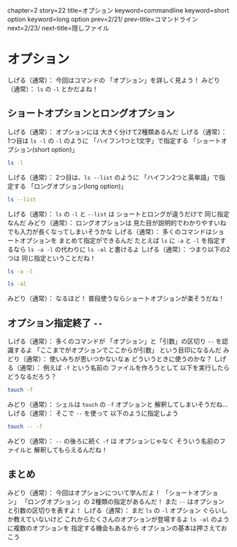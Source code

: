chapter=2
story=22
title=オプション
keyword=commandline
keyword=short option
keyword=long option
prev=2/21/
prev-title=コマンドライン
next=2/23/
next-title=隠しファイル

# オプション

しげる（通常）：
  今回はコマンドの
  「オプション」を詳しく見よう！
みどり（通常）：
  `ls` の `-l` とかだよね！

## ショートオプションとロングオプション

しげる（通常）：
  オプションには
  大きく分けて2種類あるんだ
しげる（通常）：
  1つ目は `ls -l` の `-l` のように
  「ハイフン1つと1文字」で指定する
  「ショートオプション(short option)」

```bash
ls -l
```

しげる（通常）：
  2つ目は、`ls --list` のように
  「ハイフン2つと英単語」で指定する
  「ロングオプション(long option)」

```bash
ls --list
```

しげる（通常）：
  `ls` の `-l` と `--list` は
  ショートとロングが違うだけで
  同じ指定なんだ
みどり（通常）：
  ロングオプションは
  見た目が説明的でわかりやすいね
  でも入力が長くなってしまいそうかな
しげる（通常）：
  多くのコマンドはショートオプションを
  まとめて指定ができるんだ
  たとえば `ls` に
  `-a` と `-l` を指定するなら
  `ls -a -l` の代わりに
  `ls -al` と書けるよ
しげる（通常）：
  つまり以下の2つは
  同じ指定ということだね！

```bash
ls -a -l
```

```bash
ls -al
```

みどり（通常）：
  なるほど！
  普段使うならショートオプションが楽そうだね！

## オプション指定終了 `--`

しげる（通常）：
  多くのコマンドが
  「オプション」と「引数」の区切り `--` を認識するよ
  「ここまでがオプションでここからが引数」
  という目印になるんだ
みどり（通常）：
  使いみちが思いつかないなぁ
  どういうときに使うのかな？
しげる（通常）：
  例えば `-f` という名前の
  ファイルを作ろうとして
  以下を実行したら
  どうなるだろう？

```bash
touch -f
```

みどり（通常）：
  シェルは `touch` の
  `-f` オプションと
  解釈してしまいそうだね…
しげる（通常）：
  そこで `--` を使って
  以下のように指定しよう

```bash
touch -- -f
```

みどり（通常）：
  `--` の後ろに続く `-f` は
  オプションじゃなく
  そういう名前のファイルと
  解釈してもらえるんだね！

## まとめ

みどり（通常）：
  今回はオプションについて学んだよ！
  「ショートオプション」
  「ロングオプション」の
  2種類の指定があるんだ！
  また `--` はオプションと引数の区切りを表すよ！
しげる（通常）：
  まだ `ls` の `-l` オプション
  ぐらいしか教えていないけど
  これからたくさんのオプションが登場するよ
  `ls -al` のように複数のオプションを
  指定する機会もあるから
  オプションの基本は押さえておこう

